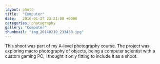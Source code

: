 ```yaml
---
layout: photo
title:  "Computer"
date:   2016-01-27 23:21:00 +0000
categories: photography
gallery: "Computer"
thumbnail: "img_20140210_233458.jpg"
---
```

This shoot was part of my A-level photography course. The project was exploring macro photography of objects, being a computer scientist with a custom gaming PC, I thought it only fitting to include it as a shoot.
